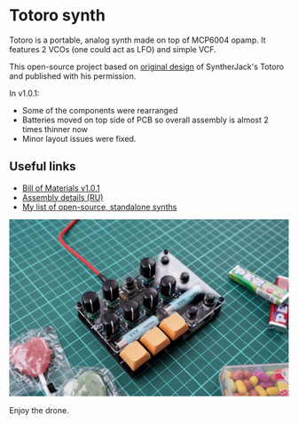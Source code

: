 # Totoro synth
Totoro is a portable, analog synth made on top of MCP6004 opamp. It features 2 VCOs (one could act as LFO) and simple VCF.

This open-source project based on [original design](https://syntherjack.net/totoro-1-ic-simple-synth/) of SyntherJack's Totoro and published with his permission.

In v1.0.1:
- Some of the components were rearranged
- Batteries moved on top side of PCB so overall assembly is almost 2 times thinner now
- Minor layout issues were fixed.

## Useful links
- [Bill of Materials v1.0.1](https://docs.google.com/spreadsheets/d/1fobkR_ruTiGQf1n50Jt4_U9o5RTrw8VCa_eaik46wdc/edit?usp=sharing)
- [Assembly details (RU)](https://snnkv.com/projects/ng-parts-totoro/)
- [My list of open-source, standalone synths](https://diy-synths.snnkv.com/)

![Totoro](/Totoro-v101.jpg)

Enjoy the drone.